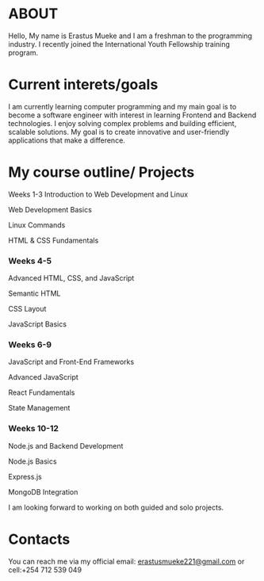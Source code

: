 # ABOUT
Hello, My name is Erastus Mueke and I am a freshman to the programming industry. 
I recently joined the International Youth Fellowship training program.
# Current interets/goals
I am currently learning computer programming and my main goal is to become a software engineer with interest in learning Frontend and Backend technologies.
I enjoy solving complex problems and building efficient, scalable solutions.
My goal is to create innovative and user-friendly applications that make a difference.
# My course outline/ Projects
Weeks 1-3
Introduction to Web Development and Linux

Web Development Basics

Linux Commands

HTML & CSS Fundamentals

### Weeks 4-5
Advanced HTML, CSS, and JavaScript

Semantic HTML

CSS Layout

JavaScript Basics

### Weeks 6-9
JavaScript and Front-End Frameworks

Advanced JavaScript

React Fundamentals

State Management

### Weeks 10-12
Node.js and Backend Development

Node.js Basics

Express.js

MongoDB Integration

I am looking forward to working on both guided and solo projects.

# Contacts
You can reach me via my official email: erastusmueke221@gmail.com or cell:+254 712 539 049
